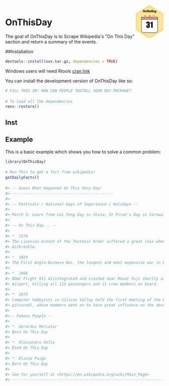<img src="man/figures/logo.png" align="right" height="105"/>

# OnThisDay

<!-- badges: start -->

<!-- badges: end -->

The goal of OnThisDay is to Scrape Wikipedia's "On This Day" section and return a summary of the events.

##Installation

``` r
devtools::install(xxx.tar.gz, dependencies = TRUE)
```

Windows users will need Rtools [cran link](https://cran.r-project.org/bin/windows/Rtools/)

You can install the development version of OnThisDay like so:

``` r
# FILL THIS IN! HOW CAN PEOPLE INSTALL YOUR DEV PACKAGE?

# To load all the dependencies
renv::restore()
```

## Inst

## Example

This is a basic example which shows you how to solve a common problem:

``` r
library(OnThisDay)

# Run This to get a fact from wikipedia!
getDailyFacts()

#> -- Guess What Happened On This Very Day! 
#>----------------------------------------------
#>
#> -- Festivals / National Days of Importance / Holidays --
#>
#> March 5: Learn from Lei Feng Day in China; St Piran's Day in Cornwall, England
#>
#> -- On This Day... --
#>
#> *  1279
#> The Livonian branch of the Teutonic Order suffered a great loss when 71 knights died in the Battle of
#> Aizkraukle.
#>
#> *  1824
#> The First Anglo-Burmese War, the longest and most expensive war in British Indian history, began.
#>
#> *  1966
#> BOAC Flight 911 disintegrated and crashed near Mount Fuji shortly after departure from Tokyo International
#> Airport, killing all 113 passengers and 11 crew members on board.
#>
#> *  1975
#> Computer hobbyists in Silicon Valley held the first meeting of the Homebrew Computer Club (founder
#> pictured), whose members went on to have great influence on the development of the personal computer.
#>
#>-- Famous People --
#>
#> *  Gerardus Mercator
#> Born On This Day
#>
#> *  Alessandro Volta
#> Died On This Day
#>
#> *  Elaine Paige
#> Born On This Day
#>
#> See for yourself at <https://en.wikipedia.org/wiki/Main_Page>
#> --------------------------------------------------------------------------------------
```
